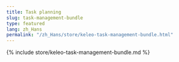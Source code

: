 ```yaml
---
title: Task planning
slug: task-management-bundle
type: featured
lang: zh_Hans
permalink: "/zh_Hans/store/keleo-task-management-bundle.html"
---
```


{% include store/keleo-task-management-bundle.md %}
